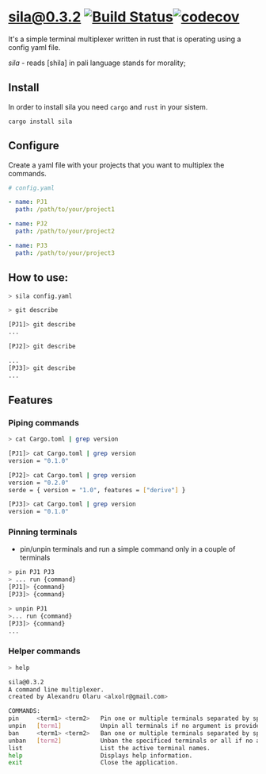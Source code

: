 # sila@0.3.2 [![Build Status](https://app.travis-ci.com/alxolr/sila.svg?branch=main)](https://app.travis-ci.com/alxolr/sila)[![codecov](https://codecov.io/gh/alxolr/sila/branch/main/graph/badge.svg?token=KPKR339KY4)](https://codecov.io/gh/alxolr/sila)


It's a simple terminal multiplexer written in rust that is operating using a config yaml file.

_sila_ - reads [shila] in pali language stands for morality;

## Install

In order to install sila you need `cargo` and `rust` in your sistem.

```
cargo install sila
```

## Configure

Create a yaml file with your projects that you want to multiplex the commands.

```yaml
# config.yaml

- name: PJ1
  path: /path/to/your/project1

- name: PJ2
  path: /path/to/your/project2

- name: PJ3
  path: /path/to/your/project3
```

## How to use:

```bash
> sila config.yaml

> git describe

[PJ1]> git describe
...

[PJ2]> git describe

...
[PJ3]> git describe
...
```

## Features

### Piping commands

```bash
> cat Cargo.toml | grep version

[PJ1]> cat Cargo.toml | grep version
version = "0.1.0"

[PJ2]> cat Cargo.toml | grep version
version = "0.2.0"
serde = { version = "1.0", features = ["derive"] }

[PJ3]> cat Cargo.toml | grep version
version = "0.1.0"
```

### Pinning terminals

- pin/unpin terminals and run a simple command only in a couple of terminals

```bash
> pin PJ1 PJ3
> ... run {command}
[PJ1]> {command}
[PJ3]> {command}

> unpin PJ1
>... run {command}
[PJ3]> {command}
...
```

### Helper commands

```bash
> help

sila@0.3.2
A command line multiplexer.
created by Alexandru Olaru <alxolr@gmail.com>

COMMANDS:
pin     <term1> <term2>   Pin one or multiple terminals separated by space. Following commands will run on top of pinned ones only.
unpin   [term1]           Unpin all terminals if no argument is provided or the specific ones.
ban     <term1> <term2>   Ban one or multiple terminals separated by space. The following commands will not run in banned terminals
unban   [term2]           Unban the specificed terminals or all if no arguments provided.
list                      List the active terminal names.
help                      Displays help information.
exit                      Close the application.
```